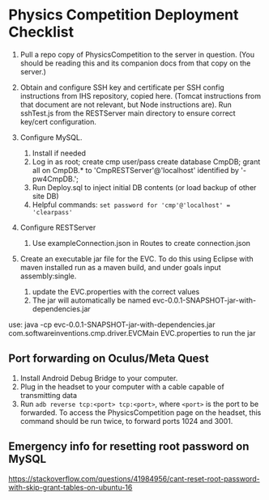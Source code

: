 # Physics Competition Deployment Checklist

1. Pull a repo copy of PhysicsCompetition to the server in question.  (You should be reading this and its companion docs from that copy on the server.)

1. Obtain and configure SSH key and certificate per SSH config instructions from IHS repository, copied here.  (Tomcat instructions from that document are not relevant, but Node instructions are).  Run sshTest.js from the RESTServer main directory to ensure correct key/cert configuration.

2. Configure MySQL.
	1. Install if needed
	2. Log in as root; create cmp user/pass
	   create database CmpDB;
      grant all on CmpDB.* to 'CmpRESTServer'@'localhost' identified by '-pw4CmpDB.';
	3. Run Deploy.sql to inject initial DB contents (or load backup of other site DB)
	4. Helpful commands: `set password for 'cmp'@'localhost' = 'clearpass'`
   
3. Configure RESTServer
	1. Use exampleConnection.json in Routes to create connection.json

3. Create an executable jar file for the EVC.  To do this using Eclipse with maven installed run as a maven build, and under goals input assembly:single.

	1. update the EVC.properties with the correct values
	2. The jar will automatically be named evc-0.0.1-SNAPSHOT-jar-with-dependencies.jar

use: java -cp evc-0.0.1-SNAPSHOT-jar-with-dependencies.jar com.softwareinventions.cmp.driver.EVCMain EVC.properties 
to run the jar	

## Port forwarding on Oculus/Meta Quest
1. Install Android Debug Bridge to your computer.
2. Plug in the headset to your computer with a cable capable of transmitting 
data
3. Run `adb reverse tcp:<port> tcp:<port>`, where `<port>` is the port to be 
forwarded. To access the PhysicsCompetition page on the headset, this command 
should be run twice, to forward ports 1024 and 3001.

## Emergency info for resetting root password on MySQL
https://stackoverflow.com/questions/41984956/cant-reset-root-password-with-skip-grant-tables-on-ubuntu-16
